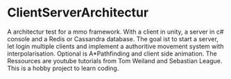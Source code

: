 # ClientServerArchitectur
 A architectur test for a mmo framework. With a client in unity, a server in c# console and a Redis or Cassandra database. The goal ist to start a server, let login multiple clients and implement a authoritive movement system with interpolarisation. Optional is A*Pathfinding and client side animation. The Ressources are youtube tutorials from Tom Weiland and Sebastian League. This is a hobby project to learn coding.
